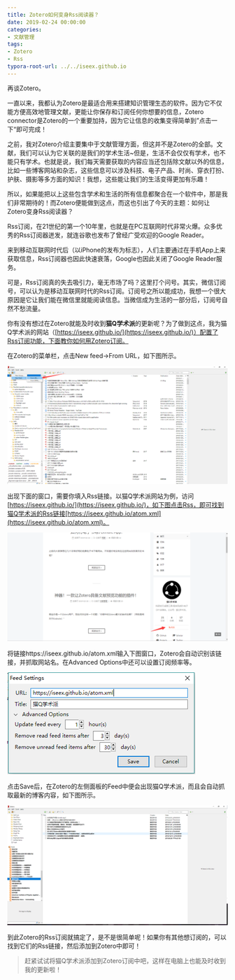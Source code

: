 ```yaml
---
title: Zotero如何变身Rss阅读器？
date: 2019-02-24 00:00:00
categories:
- 文献管理
tags:
- Zotero
- Rss
typora-root-url: ../../iseex.github.io
---
```


再谈Zotero。

一直以来，我都认为Zotero是最适合用来搭建知识管理生态的软件。因为它不仅能方便高效地管理文献，更能让你保存和订阅任何你想要的信息，Zotero connector是Zotero的一个重要加持，因为它让信息的收集变得简单到”点击一下“即可完成！

之前，我对Zotero介绍主要集中于文献管理方面，但这并不是Zotero的全部。文献，我们可以认为它关联的是我们的学术生活~但是，生活不会仅仅有学术，也不能只有学术。也就是说，我们每天需要获取的内容应当还包括除文献以外的信息，比如一些博客网站和杂志，这些信息可以涉及科技、电子产品、时尚、穿衣打扮、护肤、摄影等多方面的知识！我想，这些能让我们的生活变得更加有乐趣！

所以，如果能把以上这些包含学术和生活的所有信息都聚合在一个软件中，那是我们非常期待的！而Zotero便能做到这点，而这也引出了今天的主题：如何让Zotero变身Rss阅读器？

Rss订阅，在21世纪的第一个10年里，也就是在PC互联网时代非常火爆。众多优秀的Rss订阅器迸发，就连谷歌也发布了曾经广受欢迎的Google Reader。

来到移动互联网时代后（以iPhone的发布为标志），人们主要通过在手机App上来获取信息，Rss订阅器也因此快速衰落，Google也因此关闭了Google Reader服务。

可是，Rss订阅真的失去吸引力，毫无市场了吗？这里打个问号。其实，微信订阅号，可以认为是移动互联网时代的Rss订阅。订阅号之所以能成功，我想一个很大原因是它让我们能在微信里就能阅读信息。当微信成为生活的一部分后，订阅号自然不愁流量。

你有没有想过在Zotero就能及时收到**猫Q学术派**的更新呢？为了做到这点，我为猫Q学术派的网站（[https://iseex.github.io/](https://iseex.github.io/)）配置了Rss订阅功能，下面教你如何用Zotero订阅。

在Zotero的菜单栏，点击New feed->From URL，如下图所示。

![](/assets/images/posts/zotero/zotero-rss-new-feed.png)

出现下面的窗口，需要你填入Rss链接。以猫Q学术派网站为例，访问[https://iseex.github.io/](https://iseex.github.io/)，如下图点击Rss，即可找到猫Q学术派的Rss链接[https://iseex.github.io/atom.xml](https://iseex.github.io/atom.xml)。

![](/assets/images/posts/zotero/catq-rss-feed.png)

将链接https://iseex.github.io/atom.xml输入下图窗口，Zotero会自动识别该链接，并抓取网站名。在Advanced Options中还可以设置订阅频率等。

![](/assets/images/posts/zotero/catq-rss-url.png)

点击Save后，在Zotero的左侧面板的Feed中便会出现猫Q学术派，而且会自动抓取最新的博客内容，如下图所示。

![](/assets/images/posts/zotero/zotero-catq-feed.png)

到此Zotero的Rss订阅就搞定了，是不是很简单呢！如果你有其他想订阅的，可以找到它们的Rss链接，然后添加到Zotero中即可！

> 赶紧试试将猫Q学术派添加到Zotero订阅中吧，这样在电脑上也能及时收到我的更新啦！
